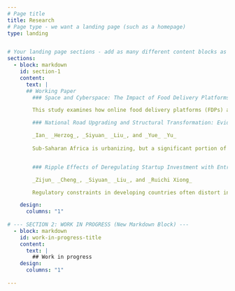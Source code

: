 ```yaml
---
# Page title
title: Research
# Page type - we want a landing page (such as a homepage)
type: landing


# Your landing page sections - add as many different content blocks as you like
sections:
  - block: markdown
    id: section-1
    content:
      text: |
      ## Working Paper
        ### Space and Cyberspace: The Impact of Food Delivery Platforms on Retail Real Estate  *(Job market paper)*

        This study examines how online food delivery platforms (FDPs) affect offline retailers and, as a consequence, change demand for retail real estate. FDPs are different from traditional food delivery services due their platform-owned driver networks and integrated review systems. They are also different from other online platforms in that they have a much shorter delivery distance and must maintain close interactions with physical restaurants. These attributes change the way restaurants operate and affect their location decisions. Using the staggered rollout of FDPs in each US city with a difference-in-differences design, I find that FDPs complement rather than substitute offline retailers. The entry of FDP causally increases the number of retail establishments by 1.8% and the effect comes mainly from restaurants. This increase in demand translates into the commercial real estate market`:` rents increase by approximately 0.9% and property prices by a similar magnitude over five years after entry. As retail property supply shows little response, landlords largely capture the surplus generated by FDP. In addition, I find that FDPs reshape the urban structure by favoring denser areas, as these places are more compatible with delivery services.

        ### National Road Upgrading and Structural Transformation: Evidence from Ugandan Households

        _Ian_ _Herzog_, _Siyuan_ _Liu_, and _Yue_ _Yu_
        
        Sub-Saharan Africa is urbanizing, but a significant portion of the urban population still works in agriculture. We argue that this is because smaller cities are isolated from national markets and trade. We test this claim using individual panel data and Uganda’s doubling of paved roads, which improved remote areas’ market access. We find that market access causes workers to quit family farms for specialized paid employment outside of agriculture. Effects concentrate in peripheral areas, households with comparative advantage in off-farm work, and reflect off-farm opportunities rather than a reduced demand for farm output. We also find that market access leads remote households to simplify farming techniques and scale back farming. Findings are consistent with reliable transport enabling trade with major markets, creating opportunities to specialize according to comparative advantage.


        ### Ripple Effects of Deregulating Startup Investment with Entrepreneurial Spillovers

        _Zijun_ _Cheng_, _Siyuan_ _Liu_, and _Ruichi Xiong_

        Regulatory constraints in developing countries often distort investment decisions, hindering firm entry and growth. These distortions are particularly detrimental to startups, as early-stage inefficiencies can have lasting performance effects. This paper examines a major deregulation of startup investment`:` China's 2006 Company Law reform, which significantly lowered minimum registered capital requirements for incorporation. Using a difference-in-differences strategy, we find the reform spurred greater firm entry in industries previously more constrained by the capital requirement. Further analysis reveals heterogeneous impacts`:` a substantial increase in firms below the old capital threshold, a sharp decrease of firms bunched at the threshold, and a modest increase above it. This pattern suggests positive spillovers from new, smaller firms to larger ones. We also find that the reform promoted greater co-location of firms across capital levels, indicating that agglomeration economies from the influx of small firms contributed to the growth of larger ones. Finally, we show the reform improved startup survival rates, particularly for firms whose initial capital choices were likely distorted by the previous regulation.

    design:
      columns: "1"
    
# --- SECTION 2: WORK IN PROGRESS (New Markdown Block) ---
  - block: markdown
    id: work-in-progress-title
    content:
      text: |
        ## Work in progress
    design:
      columns: "1"
    
---
```

